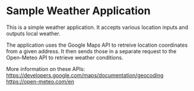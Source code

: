 # Sample Weather Application

This is a simple weather application. It accepts various location inputs and outputs local weather.

The application uses the Google Maps API to retreive location coordinates from a given address. It then sends those in a separate request to the Open-Meteo API to retrieve weather conditions.

More information on these APIs:
https://developers.google.com/maps/documentation/geocoding  
https://open-meteo.com/en
